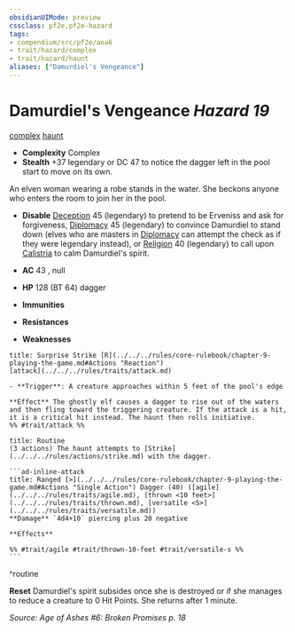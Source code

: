 ```yaml
---
obsidianUIMode: preview
cssclass: pf2e,pf2e-hazard
tags:
- compendium/src/pf2e/aoa6
- trait/hazard/complex
- trait/hazard/haunt
aliases: ["Damurdiel's Vengeance"]
---
```

# Damurdiel's Vengeance *Hazard 19*  
[complex](complex.md)  [haunt](haunt.md)  

- **Complexity** Complex
- **Stealth** +37 legendary or DC 47 to notice the dagger left in the pool start to move on its own.  

An elven woman wearing a robe stands in the water. She beckons anyone who enters the room to join her in the pool.

- **Disable** [Deception](../../skills.md#Deception) 45 (legendary) to pretend to be Erveniss and ask for forgiveness, [Diplomacy](../../skills.md#Diplomacy) 45 (legendary) to convince Damurdiel to stand down (elves who are masters in [Diplomacy](../../skills.md#Diplomacy) can attempt the check as if they were legendary instead), or [Religion](../../skills.md#Religion) 40 (legendary) to call upon [Calistria](../../setting/deities/calistria.md) to calm Damurdiel's spirit.  

- **AC** 43 , null
- **HP** 128 (BT 64) dagger
- **Immunities** 
- **Resistances** 
- **Weaknesses** 
     
```ad-embed-ability
title: Surprise Strike [R](../../../rules/core-rulebook/chapter-9-playing-the-game.md#Actions "Reaction")
[attack](../../../rules/traits/attack.md)  

- **Trigger**: A creature approaches within 5 feet of the pool's edge

**Effect** The ghostly elf causes a dagger to rise out of the waters and then fling toward the triggering creature. If the attack is a hit, it is a critical hit instead. The haunt then rolls initiative.  
%% #trait/attack %%
```

````ad-pf2-summary
title: Routine
(3 actions) The haunt attempts to [Strike](../../../rules/actions/strike.md) with the dagger.

```ad-inline-attack
title: Ranged [>](../../../rules/core-rulebook/chapter-9-playing-the-game.md#Actions "Single Action") Dagger (40) ([agile](../../../rules/traits/agile.md), [thrown <10 feet>](../../../rules/traits/thrown.md), [versatile <S>](../../../rules/traits/versatile.md))
**Damage** `4d4+10` piercing plus 20 negative 
 
**Effects** 

%% #trait/agile #trait/thrown-10-feet #trait/versatile-s %%
```
````
^routine

**Reset** Damurdiel's spirit subsides once she is destroyed or if she manages to reduce a creature to 0 Hit Points. She returns after 1 minute.  

*Source: Age of Ashes #6: Broken Promises p. 18*
